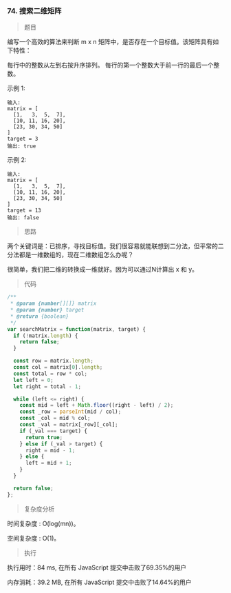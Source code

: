 ### 74. 搜索二维矩阵

> 题目

编写一个高效的算法来判断 m x n 矩阵中，是否存在一个目标值。该矩阵具有如下特性：

每行中的整数从左到右按升序排列。
每行的第一个整数大于前一行的最后一个整数。

示例 1:
```
输入:
matrix = [
  [1,   3,  5,  7],
  [10, 11, 16, 20],
  [23, 30, 34, 50]
]
target = 3
输出: true
```

示例 2:
```
输入:
matrix = [
  [1,   3,  5,  7],
  [10, 11, 16, 20],
  [23, 30, 34, 50]
]
target = 13
输出: false
```

> 思路

两个关键词是：已排序，寻找目标值。我们很容易就能联想到二分法，但平常的二分法都是一维数组的，现在二维数组怎么办呢？

很简单，我们把二维的转换成一维就好。因为可以通过N计算出 x 和 y。

> 代码

```js
/**
 * @param {number[][]} matrix
 * @param {number} target
 * @return {boolean}
 */
var searchMatrix = function(matrix, target) {
  if (!matrix.length) {
    return false;
  }

  const row = matrix.length;
  const col = matrix[0].length;
  const total = row * col;
  let left = 0;
  let right = total - 1;

  while (left <= right) {
    const mid = left + Math.floor((right - left) / 2);
    const _row = parseInt(mid / col);
    const _col = mid % col;
    const _val = matrix[_row][_col];
    if (_val === target) {
      return true;
    } else if (_val > target) {
      right = mid - 1;
    } else {
      left = mid + 1;
    }
  }

  return false;
};
```

> 复杂度分析

时间复杂度 : O(log(mn))。

空间复杂度 : O(1)。

> 执行

执行用时：84 ms, 在所有 JavaScript 提交中击败了69.35%的用户

内存消耗：39.2 MB, 在所有 JavaScript 提交中击败了14.64%的用户



